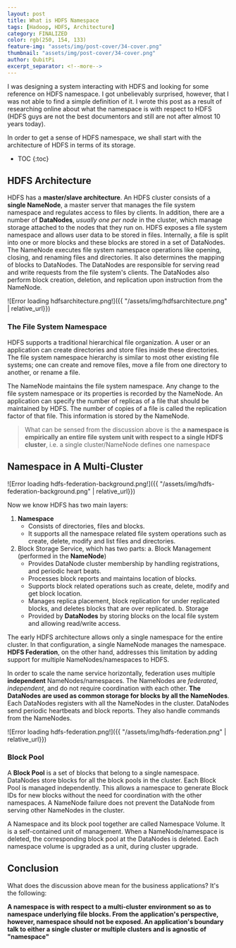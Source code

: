 ```yaml
---
layout: post
title: What is HDFS Namespace
tags: [Hadoop, HDFS, Architecture]
category: FINALIZED
color: rgb(250, 154, 133)
feature-img: "assets/img/post-cover/34-cover.png"
thumbnail: "assets/img/post-cover/34-cover.png"
author: QubitPi
excerpt_separator: <!--more-->
---
```


I was designing a system interacting with HDFS and looking for some reference on HDFS namespace. I got unbelievably
surprised, however, that I was not able to find a simple definition of it. I wrote this post as a result of researching 
online about what the namespace is with respect to HDFS (HDFS guys are not the best documentors and still are not
after almost 10 years today).

<!--more-->

In order to get a sense of HDFS namespace, we shall start with the architecture of HDFS in terms of its storage.

* TOC
{:toc}


HDFS Architecture
-----------------

HDFS has a **master/slave architecture**. An HDFS cluster consists of a **single NameNode**, a master server that
manages the file system namespace and regulates access to files by clients. In addition, there are a number of
**DataNodes**, _usually one per node_ in the cluster, which manage storage attached to the nodes that they run on. HDFS 
exposes a file system namespace and allows user data to be stored in files. Internally, a file is split into one or more 
blocks and these blocks are stored in a set of DataNodes. The NameNode executes file system namespace operations like 
opening, closing, and renaming files and directories. It also determines the mapping of blocks to DataNodes. The
DataNodes are responsible for serving read and write requests from the file system's clients. The DataNodes also perform 
block creation, deletion, and replication upon instruction from the NameNode.

![Error loading hdfsarchitecture.png!]({{ "/assets/img/hdfsarchitecture.png" | relative_url}})

### The File System Namespace

HDFS supports a traditional hierarchical file organization. A user or an application can create directories and store
files inside these directories. The file system namespace hierarchy is similar to most other existing file systems; one
can create and remove files, move a file from one directory to another, or rename a file.

The NameNode maintains the file system namespace. Any change to the file system namespace or its properties is recorded
by the NameNode. An application can specify the number of replicas of a file that should be maintained by HDFS. The
number of copies of a file is called the replication factor of that file. This information is stored by the NameNode.

> What can be sensed from the discussion above is the **a namespace is empirically an entire file system unit with
> respect to a single HDFS cluster**, i.e. a single cluster/NameNode defines one namespace


Namespace in A Multi-Cluster
----------------------------

![Error loading hdfs-federation-background.png!]({{ "/assets/img/hdfs-federation-background.png" | relative_url}})

Now we know HDFS has two main layers:

1. **Namespace**
   - Consists of directories, files and blocks.
   - It supports all the namespace related file system operations such as create, delete, modify and list files and 
     directories.
2. Block Storage Service, which has two parts:
   a. Block Management (performed in the **NameNode**)
      - Provides DataNode cluster membership by handling registrations, and periodic heart beats.
      - Processes block reports and maintains location of blocks. 
      - Supports block related operations such as create, delete, modify and get block location. 
      - Manages replica placement, block replication for under replicated blocks, and deletes blocks that are over replicated. 
   b. Storage
      - Provided by **DataNodes** by storing blocks on the local file system and allowing read/write access.

The early HDFS architecture allows only a single namespace for the entire cluster. In that configuration, a single
NameNode manages the namespace. **HDFS Federation**, on the other hand, addresses this limitation by adding support for 
multiple NameNodes/namespaces to HDFS.

In order to scale the name service horizontally, federation uses multiple **independent** NameNodes/namespaces. The 
NameNodes are _federated_, _independent_, and do not require coordination with each other. **The DataNodes are used as
common storage for blocks by all the NameNodes**. Each DataNodes registers with all the NameNodes in the cluster.
DataNodes send periodic heartbeats and block reports. They also handle commands from the NameNodes.

![Error loading hdfs-federation.png!]({{ "/assets/img/hdfs-federation.png" | relative_url}})

### Block Pool

A **Block Pool** is a set of blocks that belong to a single namespace. DataNodes store blocks for all the block pools in 
the cluster. Each Block Pool is managed independently. This allows a namespace to generate Block IDs for new blocks
without the need for coordination with the other namespaces. A NameNode failure does not prevent the DataNode from
serving other NameNodes in the cluster.

A Namespace and its block pool together are called Namespace Volume. It is a self-contained unit of management. When a 
NameNode/namespace is deleted, the corresponding block pool at the DataNodes is deleted. Each namespace volume is
upgraded as a unit, during cluster upgrade.


Conclusion
----------

What does the discussion above mean for the business applications? It's the following:

**A namespace is with respect to a multi-cluster environment so as to namespace underlying file blocks. From the 
application's perspective, however, namespace should not be exposed. An application's boundary talk to either a single
cluster or multiple clusters and is agnostic of "namespace"**
